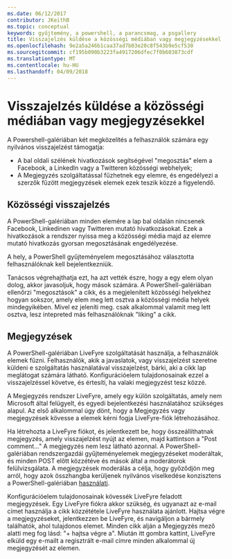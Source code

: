 ```yaml
---
ms.date: 06/12/2017
contributor: JKeithB
ms.topic: conceptual
keywords: gyűjtemény, a powershell, a parancsmag, a psgallery
title: Visszajelzés küldése a közösségi médiában vagy megjegyzésekkel
ms.openlocfilehash: 9e2a5a246b1caa37ad7b03e20c8f543b9e5cf530
ms.sourcegitcommit: cf195b090b3223fa4917206dfec7f0b603873cdf
ms.translationtype: MT
ms.contentlocale: hu-HU
ms.lasthandoff: 04/09/2018
---
```

# <a name="providing-feedback-via-social-media-or-comments"></a>Visszajelzés küldése a közösségi médiában vagy megjegyzésekkel

A Powershell-galériában két megközelítés a felhasználók számára egy nyilvános visszajelzést támogatja:

* A bal oldali szélének hivatkozások segítségével "megosztás" elem a Facebook, a LinkedIn vagy a Twitteren közösségi webhelyek;
* A Megjegyzés szolgáltatással fűzhetnek egy elemre, és engedélyezi a szerzők fűzött megjegyzések elemek ezek teszik közzé a figyelendő.

## <a name="social-media-feedback"></a>Közösségi visszajelzés
A PowerShell-galériában minden elemére a lap bal oldalán nincsenek Facebook, Linkedinen vagy Twitteren mutató hivatkozásokat.
Ezek a hivatkozások a rendszer nyissa meg a közösségi média majd az elemre mutató hivatkozás gyorsan megosztásának engedélyezése.

A hely, a PowerShell gyűjteményelem megosztásához választotta felhasználóknak kell bejelentkezniük.

Tanácsos végrehajthatja ezt, ha azt vették észre, hogy a egy elem olyan dolog, akkor javasoljuk, hogy mások számára.
A PowerShell-galériában ellenőrzi "megosztások" a cikk, és a megjelenített közösségi helyekhez hogyan sokszor, amely elem meg lett osztva a közösségi média helyek mindegyikében.
Mivel ez jeleníti meg. csak alkalommal valamit meg lett osztva, lesz intepreted más felhasználóknak "liking" a cikk.


## <a name="comments"></a>Megjegyzések
A PowerShell-galériában LiveFyre szolgáltatását használja, a felhasználók elemek fűzni.
Felhasználók, akik a javaslatok, vagy visszajelzést szeretne küldeni e szolgáltatás használatával visszajelzést, bárki, aki a cikk lap meglátogat számára látható.
Konfigurációelem tulajdonosainak ezzel a visszajelzéssel követve, és értesíti, ha valaki megjegyzést tesz közzé.

A Megjegyzés rendszer LiveFyre, amely egy külön szolgáltatás, amely nem Microsoft által felügyelt, és egyedi bejelentkezési használatához szükséges alapul.
Az első alkalommal úgy dönt, hogy a Megjegyzés vagy megjegyzések kövesse a elemek kérni fogja LiveFyre-fiók létrehozásához.

Ha létrehozta a LiveFyre fiókot, és jelentkezett be, hogy összeállíthatnak megjegyzés, amely visszajelzést nyújt az elemen, majd kattintson a "Post comment..." A megjegyzés nem lesz látható azonnal.
A PowerShell-galériában rendszergazdái gyűjteményelemek megjegyzéseket moderáltak, és minden POST előtt közzétéve és mások által a moderátorok felülvizsgálata.
A megjegyzések moderálás a célja, hogy győződjön meg arról, hogy azok összhangba kerüljenek nyilvános viselkedése konzisztens a PowerShell-galériában [használati](https://www.powershellgallery.com/policies/Terms).

Konfigurációelem tulajdonosainak kövessék LiveFyre feladott megjegyzések.
Egy LiveFyre fiókra akkor szükség, és ugyanazt az e-mail címet használja a cikk közzététele LiveFyre használata ajánlott.
Hajtsa végre a megjegyzéseket, jelentkezzen be LiveFyre, és navigáljon a bármely találhatók, ahol tulajdonos elemet.
Minden cikk alján a Megjegyzés mező alatti meg fog lásd: "+ hajtsa végre a".
Miután itt gombra kattint, LiveFyre elküld egy e-mailt a regisztrált e-mail címre minden alkalommal új megjegyzését az elemen.